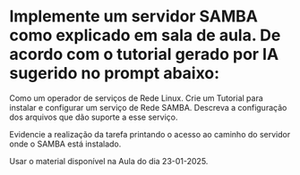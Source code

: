 # Implemente um servidor SAMBA como explicado em sala de aula. De acordo com o tutorial gerado por IA sugerido no prompt abaixo:

Como um operador de serviços de Rede Linux. Crie um Tutorial para instalar e configurar um serviço de Rede SAMBA. Descreva a configuração dos arquivos que dão suporte a esse serviço.

Evidencie a realização da tarefa printando o acesso ao caminho do servidor onde o SAMBA está instalado.

Usar o material disponível na Aula do dia 23-01-2025.

